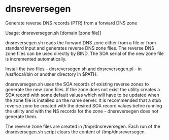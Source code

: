# dnsreversegen

Generate reverse DNS records (PTR) from  a forward DNS zone

Usage:
  dnsreversegen.sh [domain [zone file]]
  
dnsreversegen.sh reads the forward DNS zone either from a file or from standard input and generates reverse DNS zone files. The reverse DNS zone files can be used directly by BIND. The SOA serial of the new zone file is incremented automatically.

Install the two files - dnsreversegen.sh and dnsreversegen.pl - in /usr/local/bin or another directory in $PATH.

dnsreversegen.sh uses the SOA records of existing reverse zones to generate the new zone files. If the zone does not exist the utility creates a SOA record with some default values which will have to be updated when the zone file is installed on the name server. It is recommended that a stub reverse zone be created with the desired SOA record values befire running the utility and with the NS records for the zone - dnsreversegen does not generate them.

The reverse zone files are created in /tmp/dnsreversegen. Each run of the dnsreversegen.sh script clears the content of /tmp/dnsreversegen.
